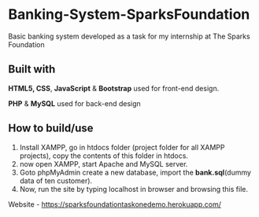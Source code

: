 # Banking-System-SparksFoundation
Basic banking system developed as a task for my internship at The Sparks Foundation

## Built with
**HTML5, CSS**, **JavaScript** & **Bootstrap** used for front-end design.

**PHP** & **MySQL** used for back-end design

## How to build/use

1) Install XAMPP, go in htdocs folder (project folder for all XAMPP projects), copy the contents of this folder in htdocs.
2) now open XAMPP, start Apache and MySQL server.
3) Goto phpMyAdmin create a new database, import the **bank.sql**(dummy data of ten customer).
4) Now, run the site by typing localhost in browser and browsing this file.

Website - https://sparksfoundationtaskonedemo.herokuapp.com/
